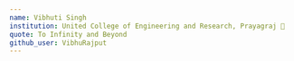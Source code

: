 ```yaml
---
name: Vibhuti Singh
institution: United College of Engineering and Research, Prayagraj 🚩
quote: To Infinity and Beyond
github_user: VibhuRajput
---
```

